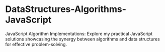 # DataStructures-Algorithms-JavaScript
JavaScript Algorithm Implementations: Explore my practical JavaScript solutions showcasing the synergy between algorithms and data structures for effective problem-solving.
